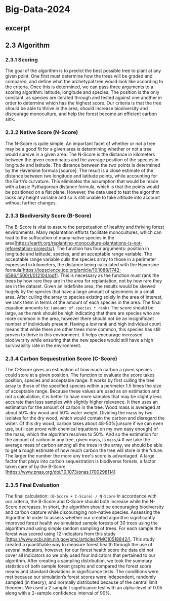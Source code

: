 # Big-Data-2024
## excerpt

## 2.3 Algorithm
### 2.3.1 Scoring 
The goal of the algorithm is to predict the best possible tree to plant at any given point. One first must determine how the trees will be graded and compared, and define what the archetypal tree would look like according to the criteria. Once this is determined, we can pass three arguments to a scoring algorithm: latitude, longitude and species. The position is the only constant, as species are iterated through and tested against one another in order to determine which has the highest score. Our criteria is that the tree should be able to thrive in the area, should increase biodiversity and discourage monoculture, and help the forest become an efficient carbon sink.

### 2.3.2 Native Score (N-Score)
The N-Score is quite simple. An important facet of whether or not a tree may be a good fit for a given area is determining whether or not a tree would survive in a given area. The N-Score is the distance in kilometers between the given coordinates and the average position of the species in longitude and latitude. The distance between the two points is determined by the Haversine formula [source]. 
The result is a close estimate of the distance between two longitude and latitude points, while accounting for the Earth’s curvature. This eliminates the assumption that would be made with a basic Pythagorean distance formula, which is that the points would be positioned on a flat plane. However, the data used to test the algorithm lacks any height variable and so is still unable to take altitude into account without further changes.

### 2.3.3 Biodiversity Score (B-Score)
The B-Score  is vital to assure the perpetuation of healthy and thriving forest environments. Many replantation efforts facilitate monocultures, which can lead to the suffocation of many native species in the area[https://earth.org/replanting-monoculture-plantations-is-not-reforestation-projects/]. The function has four arguments: position in longitude and latitude, species, and an acceptable range variable. The acceptable range variable culls the species array to those in a perimeter expressed in kilometers, the distance being calculated with the Haversine formula[https://iopscience.iop.org/article/10.1088/1742-6596/1500/1/012104/pdf]. This is necessary as the function must rank the trees by how rare they are in the area for replantation, not by how rare they are in the dataset. Given an indefinite area, the results would be skewed hugely by the species that have a large amount of specimens in a small area. After culling the array to species existing solely in the area of interest, we rank them in terms of the amount of each species in the area. The final equation amounts to:
```(amount of species * rank)```
The score should be large, as the rank should be high indicating that there are species who are more common in the area, however there should not be an insignificant number of individuals present. Having a low rank and high individual count means that while there are other trees more common, this species has still proven to thrive in this environment. It helps encourage increased biodiversity while ensuring that the new species would still have a high survivability rate in the environment.

### 2.3.4 Carbon Sequestration Score (C-Score)
The C-Score gives an estimation of how much carbon a given species could store at a given position. The function to evaluate the score takes position, species and acceptable range. It works by first culling the tree array to those of the specified species within a perimeter 1.5 times the size of acceptable range. Because these values are used as an estimation and not a calculation, it is better to have more samples that may be slightly less accurate than less samples with slightly higher relevance. It then uses an estimation for the amount of carbon in the tree. Wood mass is averaged at about 50% dry wood and 50% water weight. Dividing the mass by two isolates for the dry wood, which would contain the carbon and disregard the water. Of this dry wood, carbon takes about 48-50%[unsure if we can even use, but I can prove with chemical equations on my own easy enough] of the mass, which the algorithm resolves to 50%. And so the estimation for the amount of carbon in any tree, given mass, is 
```mass/4```
If we take the average mass of carbon among all the trees in the array, we should be able to get a rough estimate of how much carbon the tree will store in the future. The larger the number the more any tree's score is advantaged. A large factor that plays into carbon sequestration is biodiverse forests, a factor taken care of by the B-Score. [https://www.pnas.org/doi/10.1073/pnas.1700298114]

### 2.3.5 Final Evaluation
The final calculation:
```(B-Score + C-Score) / N-Score```
In accordance with our criteria, the B-Score and C-Score should both increase while the N-Score decreases. In short, the algorithm should be encouraging biodiversity and carbon capture while discouraging non-native species. 
Assessing the Algorithm
In order to assess whether our created algorithm significantly improved forest health we simulated sample forests of 30 trees using the algorithm and using simple random sampling of trees. For each sample the forest was scored using 12 indicators from this study [https://www.ncbi.nlm.nih.gov/pmc/articles/PMC10518842/]. This study created a quantifiable way to measure forest health through the use of several indicators, however, for our forest health score the data did not cover all indicators so we only used four indicators that pertained to our algorithm. After creating a sampling distribution, we took the summary statistics of both sample forest graphs and compared the forest score means and standard deviations in significance tests. The conditions were met because our simulation’s forest scores were independent, randomly sampled (in theory), and normally distributed because of the central limit theorem. We used a 2 sample t significance test with an alpha-level of 0.05 along with a 2-sample confidence interval of 90%.
